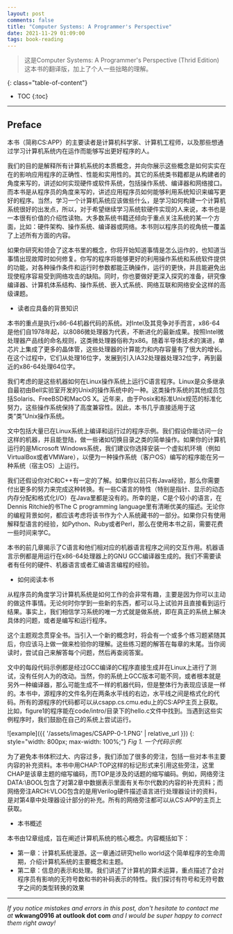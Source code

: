 ```yaml
---
layout: post
comments: false
title: "Computer Systems: A Programmer's Perspective"
date: 2021-11-29 01:09:00
tags: book-reading
---
```


> 这是Computer Systems: A Programmer's Perspective (Thrid Edition) 这本书的翻译版，加上了个人一些拙略的理解。


<!--more-->

{: class="table-of-content"}
* TOC
{:toc}

---


## Preface

本书（简称CS:APP）的主要读者是计算机科学家、计算机工程师，以及那些想通过学习计算机系统内在运作而能够写出更好程序的人。

我们的目的是解释所有计算机系统的本质概念，并向你展示这些概念是如何实实在在的影响应用程序的正确性、性能和实用性的。其它的系统类书籍都是从构建者的角度来写的，讲述如何实现硬件或软件系统，包括操作系统、编译器和网络接口。而本书是从程序员的角度来写的，讲述应用程序员如何能够利用系统知识来编写更好的程序。当然，学习一个计算机系统应该做些什么，是学习如何构建一个计算机系统很好的出发点，所以，对于希望继续学习系统软硬件实现的人来说，本书也是一本很有价值的介绍性读物。大多数系统书籍还倾向于重点关注系统的某一个方面，比如：硬件架构、操作系统、编译器或网络。本书则以程序员的视角统一覆盖了上述所有方面的内容。

如果你研究和领会了这本书里的概念，你将开始知道事情是怎么运作的，也知道当事情出现故障时如何修复。你写的程序将能够更好的利用操作系统和系统软件提供的功能，对各种操作条件和运行时参数都能正确操作，运行的更快，并且能避免出现使程序容易受到网络攻击的缺陷。同时，你也要做好更深入探究的准备，研究像编译器、计算机体系结构、操作系统、嵌入式系统、网络互联和网络安全这样的高级课题。

* 读者应具备的背景知识

本书的重点是执行x86-64机器代码的系统。对Intel及其竞争对手而言，x86-64是他们自1978年起，以8086微处理器为代表，不断进化的最新成果。按照Intel微处理器产品线的命名规则，这类微处理器俗称为x86。随着半导体技术的演进，单芯片上集成了更多的晶体管，这些处理器的计算能力和内存容量有了很大的增长。在这个过程中，它们从处理16位字，发展到引入IA32处理器处理32位字，再到最近的x86-64处理64位字。

我们考虑的是这些机器如何在Linux操作系统上运行C语言程序。Linux是众多继承自最初由Bell实验室开发的Unix的操作系统中的一种。这类操作系统的其他成员包括Solaris、FreeBSD和MacOS X。近年来，由于Posix和标准Unix规范的标准化努力，这些操作系统保持了高度兼容性。因此，本书几乎直接适用于这类“类”Unix操作系统。

文中包括大量已在Linux系统上编译和运行过的程序示例。我们假设你能访问一台这样的机器，并且能登陆，做一些诸如切换目录之类的简单操作。如果你的计算机运行的是Microsoft Windows系统，我们建议你选择安装一个虚拟机环境（例如VirtualBox或者VMWare），以便为一种操作系统（客户OS）编写的程序能在另一种系统（宿主OS）上运行。

我们还假设你对C和C++有一定的了解。如果你以前只有Java经验，那么你需要付出更多的努力来完成这种转换。有一些C语言的特性（特别是指针、显示的动态内存分配和格式化I/O）在Java里都是没有的。所幸的是，C是个较小的语言，在Dennis Ritchie的书The C programming language里有清晰优美的描述。无论你的编程背景如何，都应该考虑将该书作为个人系统藏书的一部分。如果你只有使用解释型语言的经验，如Python、Ruby或者Perl，那么在使用本书之前，需要花费一些时间来学C。

本书的前几章揭示了C语言和他们相对应的机器语言程序之间的交互作用。机器语言示例都是用运行在x86-64处理器上的GNU GCC编译器生成的。我们不需要读者有任何的硬件、机器语言或者汇编语言编程的经验。

* 如何阅读本书

从程序员的角度学习计算机系统是如何工作的会非常有趣，主要是因为你可以主动的做这件事情。无论何时你学到一些新的东西，都可以马上试验并且直接看到运行结果。事实上，我们相信学习系统的唯一方式就是做系统，即在真正的系统上解决具体的问题，或者是编写和运行程序。

这个主题观念贯穿全书。当引入一个新的概念时，将会有一个或多个练习题紧随其后，你应该马上做一做来检验你的理解。这些练习题的解答在每章的末尾。当你阅读时，尝试自己来解答每个问题，然后再查阅答案。

文中的每段代码示例都是经过GCC编译的C程序直接生成并在Linux上进行了测试，没有任何人为的改动。当然，你的系统上GCC版本可能不同，或者根本就是另外一种编译器，那么可能生成不一样的机器代码，但是整体行为表现应该是一样的。本书中，源程序的文件名列在两条水平线的右边，水平线之间是格式化的代码。所有的源程序的代码都可以从csapp.cs.cmu.edu上的CS:APP主页上获取。比如，figure1的程序能在code/intro/目录下的hello.c文件中找到。当遇到这些实例程序时，我们鼓励在自己的系统上尝试运行。

![example]({{ '/assets/images/CSAPP-0-1.PNG' | relative_url }})
{: style="width: 800px; max-width: 100%;"}
*Fig 1. 一个代码示例.*

为了避免本书体积过大、内容过多，我们添加了很多的旁注，包括一些对本书主要内容的补充资料。本书中用CHAP:TOP这样的标记形式来引用这些旁注，这里CHAP是该章主题的缩写编码，而TOP是涉及的话题的缩写编码。例如，网络旁注DATA:\BOOL包含了对第2章中数据表示里面有关布尔代数的内容的补充资料；而网络旁注ARCH:VLOG包含的是用Verilog硬件描述语言进行处理器设计的资料，是对第4章中处理器设计部分的补充。所有的网络旁注都可以从CS:APP的主页上获取。

* 本书概述

本书由12章组成，旨在阐述计算机系统的核心概念。内容概括如下：

   * 第一章：计算机系统漫游。这一章通过研究hello world这个简单程序的生命周期，介绍计算机系统的主要概念和主题。
   * 第二章：信息的表示和处理。我们讲述了计算机的算术运算，重点描述了会对程序员有影响的无符号数和书的补码表示的特性。我们探讨有符号和无符号数字之间的类型转换的效果




















        
        


                


















































---

*If you notice mistakes and errors in this post, don't hesitate to contact me at* **wkwang0916 at outlook dot com** *and I would be super happy to correct them right away!*

